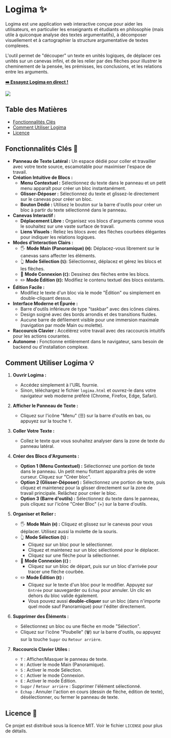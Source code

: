 # Logima ✨

Logima est une application web interactive conçue pour aider les utilisateurs, en particulier les enseignants et étudiants en philosophie (mais utile à quiconque analyse des textes argumentatifs), à décomposer visuellement et à cartographier la structure argumentative de textes complexes.

L'outil permet de "découper" un texte en unités logiques, de déplacer ces unités sur un canevas infini, et de les relier par des flèches pour illustrer le cheminement de la pensée, les prémisses, les conclusions, et les relations entre les arguments.

**[➡️ Essayez Logima en direct !](https://philo-lycee.fr/outils/logima.php)** 

![](https://i.imgur.com/FLzfRZv.png)

## Table des Matières

*   [Fonctionnalités Clés](#fonctionnalités-clés-)
*   [Comment Utiliser Logima](#comment-utiliser-logima-)
*   [Licence](#licence-)

## Fonctionnalités Clés 🚀

*   **Panneau de Texte Latéral :** Un espace dédié pour coller et travailler avec votre texte source, escamotable pour maximiser l'espace de travail.
*   **Création Intuitive de Blocs :**
    *   **Menu Contextuel :** Sélectionnez du texte dans le panneau et un petit menu apparaît pour créer un bloc instantanément.
    *   **Glisser-Déposer :** Sélectionnez du texte et glissez-le directement sur le canevas pour créer un bloc.
    *   **Bouton Dédié :** Utilisez le bouton sur la barre d'outils pour créer un bloc à partir du texte sélectionné dans le panneau.
*   **Canevas Interactif :**
    *   **Déplacement Libre :** Organisez vos blocs d'arguments comme vous le souhaitez sur une vaste surface de travail.
    *   **Liens Visuels :** Reliez les blocs avec des flèches courbées élégantes pour indiquer les relations logiques.
*   **Modes d'Interaction Clairs :**
    *   🖐️ **Mode Main (Panoramique) (`H`):** Déplacez-vous librement sur le canevas sans affecter les éléments.
    *   👆 **Mode Sélection (`S`):** Sélectionnez, déplacez et gérez les blocs et les flèches.
    *   🔗 **Mode Connexion (`C`):** Dessinez des flèches entre les blocs.
    *   ✏️ **Mode Édition (`E`):** Modifiez le contenu textuel des blocs existants.
*   **Édition Facile :**
    *   Modifiez le texte d'un bloc via le mode "Édition" ou simplement en double-cliquant dessus.
*   **Interface Moderne et Épurée :**
    *   Barre d'outils inférieure de type "taskbar" avec des icônes claires.
    *   Design soigné avec des bords arrondis et des transitions fluides.
    *   Aucune barre de défilement visible pour une immersion maximale (navigation par mode Main ou molette).
*   **Raccourcis Clavier :** Accélérez votre travail avec des raccourcis intuitifs pour les actions courantes.
*   **Autonome :** Fonctionne entièrement dans le navigateur, sans besoin de backend ou d'installation complexe.

## Comment Utiliser Logima 💡

1.  **Ouvrir Logima :**
    *   Accédez simplement à l'URL fournie.
    *   Sinon, téléchargez le fichier `logima.html` et ouvrez-le dans votre navigateur web moderne préféré (Chrome, Firefox, Edge, Safari).

2.  **Afficher le Panneau de Texte :**
    *   Cliquez sur l'icône "Menu" (☰) sur la barre d'outils en bas, ou appuyez sur la touche `T`.

3.  **Coller Votre Texte :**
    *   Collez le texte que vous souhaitez analyser dans la zone de texte du panneau latéral.

4.  **Créer des Blocs d'Arguments :**
    *   **Option 1 (Menu Contextuel) :** Sélectionnez une portion de texte dans le panneau. Un petit menu flottant apparaîtra près de votre curseur. Cliquez sur "Créer bloc".
    *   **Option 2 (Glisser-Déposer) :** Sélectionnez une portion de texte, puis cliquez et maintenez pour la glisser directement sur la zone de travail principale. Relâchez pour créer le bloc.
    *   **Option 3 (Barre d'outils) :** Sélectionnez du texte dans le panneau, puis cliquez sur l'icône "Créer Bloc" (+) sur la barre d'outils.

5.  **Organiser et Relier :**
    *   🖐️ **Mode Main (`H`) :** Cliquez et glissez sur le canevas pour vous déplacer. Utilisez aussi la molette de la souris.
    *   👆 **Mode Sélection (`S`) :**
        *   Cliquez sur un bloc pour le sélectionner.
        *   Cliquez et maintenez sur un bloc sélectionné pour le déplacer.
        *   Cliquez sur une flèche pour la sélectionner.
    *   🔗 **Mode Connexion (`C`) :**
        *   Cliquez sur un bloc de départ, puis sur un bloc d'arrivée pour tracer une flèche courbée.
    *   ✏️ **Mode Édition (`E`) :**
        *   Cliquez sur le texte d'un bloc pour le modifier. Appuyez sur `Entrée` pour sauvegarder ou `Échap` pour annuler. Un clic en dehors du bloc valide également.
        *   Vous pouvez aussi **double-cliquer** sur un bloc (dans n'importe quel mode sauf Panoramique) pour l'éditer directement.

6.  **Supprimer des Éléments :**
    *   Sélectionnez un bloc ou une flèche en mode "Sélection".
    *   Cliquez sur l'icône "Poubelle" (🗑️) sur la barre d'outils, ou appuyez sur la touche `Suppr` ou `Retour arrière`.

7.  **Raccourcis Clavier Utiles :**
    *   `T` : Afficher/Masquer le panneau de texte.
    *   `H` : Activer le mode Main (Panoramique).
    *   `S` : Activer le mode Sélection.
    *   `C` : Activer le mode Connexion.
    *   `E` : Activer le mode Édition.
    *   `Suppr` / `Retour arrière` : Supprimer l'élément sélectionné.
    *   `Échap` : Annuler l'action en cours (dessin de flèche, édition de texte), désélectionner, ou fermer le panneau de texte.

## Licence 📄

Ce projet est distribué sous la licence MIT. Voir le fichier `LICENSE` pour plus de détails.

